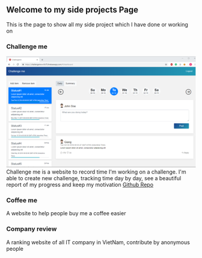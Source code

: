 ## Welcome to my side projects Page

This is the page to show all my side project which I have done or working on

### Challenge me

![alt text](https://raw.githubusercontent.com/giangnt11/sideproject/master/images/challengeme.png)
Challenge me is a website to record time I'm working on a challenge.
I'm able to create new challenge, tracking time day by day, see a beautiful report of my progress and keep my motivation
[Github Repo](https://github.com/anybase/challengeme)

### Coffee me

A website to help people buy me a coffee easier

### Company review

A ranking website of all IT company in VietNam, contribute by anonymous people
